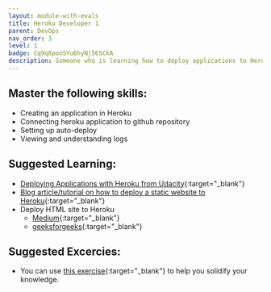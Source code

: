 ```yaml
---
layout: module-with-evals
title: Heroku Developer 1
parent: DevOps
nav_order: 3
level: 1
badge: Cq9q8pooSYu6hyNj56SCkA
description: Someone who is learning how to deploy applications to Heroku.
---
```

## Master the following skills:

- Creating an application in Heroku
- Connecting heroku application to github repository
- Setting up auto-deploy
- Viewing and understanding logs

## Suggested Learning:

- [Deploying Applications with Heroku from Udacity](https://www.udacity.com/course/deploying-applications-with-heroku--ud272){:target="\_blank"}
- [Blog article/tutorial on how to deploy a static website to Heroku](https://blog.teamtreehouse.com/deploy-static-site-heroku){:target="\_blank"}
- Deploy HTML site to Heroku
  - [Medium](https://medium.com/@winnieliang/how-to-run-a-simple-html-css-javascript-application-on-heroku-4e664c541b0b){:target="\_blank"}
  - [geeksforgeeks](https://www.geeksforgeeks.org/how-to-deploy-a-basic-static-html-website-to-heroku/){:target="\_blank"}

## Suggested Excercies:

- You can use [this exercise](https://consultantsussex.com/deploy-html-on-heroku/){:target="\_blank"} to help you solidify your knowledge.